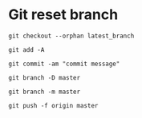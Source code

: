 # Git reset branch




```git checkout --orphan latest_branch```


```git add -A```


```git commit -am "commit message"```


```git branch -D master```


```git branch -m master```


```git push -f origin master```
